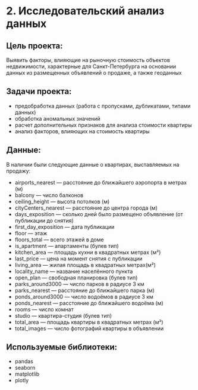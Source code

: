# 2. Исследовательский анализ данных # 
## Цель проекта: ##
Выявить факторы, влияющие на рыночную стоимость объектов недвижимости, характерные для Санкт-Петербурга на основании данных из размещенных объявлений о продаже, а также геоданных
## Задачи проекта: ##
- предобработка данных (работа с пропусками, дубликатами, типами данных)
- обработка аномальных значений
- расчет дополнительных признаков для анализа стоимости квартиры
- анализ факторов, влияющих на стоимость квартиры
## Данные: ##
В наличии были следующие данные о квартирах, выставляемых на продажу:
- airports_nearest — расстояние до ближайшего аэропорта в метрах (м)
- balcony — число балконов
- ceiling_height — высота потолков (м)
- cityCenters_nearest — расстояние до центра города (м)
- days_exposition — сколько дней было размещено объявление (от публикации до снятия)
- first_day_exposition — дата публикации
- floor — этаж
- floors_total — всего этажей в доме
- is_apartment — апартаменты (булев тип)
- kitchen_area — площадь кухни в квадратных метрах (м²)
- last_price — цена на момент снятия с публикации
- living_area — жилая площадь в квадратных метрах(м²)
- locality_name — название населённого пункта
- open_plan — свободная планировка (булев тип)
- parks_around3000 — число парков в радиусе 3 км
- parks_nearest — расстояние до ближайшего парка (м)
- ponds_around3000 — число водоёмов в радиусе 3 км
- ponds_nearest — расстояние до ближайшего водоёма (м)
- rooms — число комнат
- studio — квартира-студия (булев тип)
- total_area — площадь квартиры в квадратных метрах (м²)
- total_images — число фотографий квартиры в объявлении
## Используемые библиотеки: ##
- pandas
- seaborn
- matplotlib
- plotly

